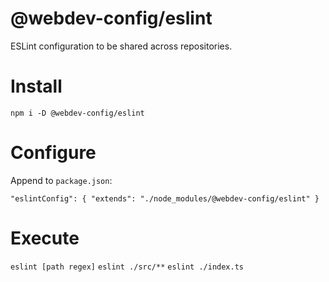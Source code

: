 # @webdev-config/eslint
ESLint configuration to be shared across repositories.

# Install
`npm i -D @webdev-config/eslint`

# Configure
Append to `package.json`:

`"eslintConfig": { "extends": "./node_modules/@webdev-config/eslint" }`

# Execute
`eslint [path regex]`
`eslint ./src/**`
`eslint ./index.ts`
